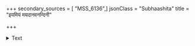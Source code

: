 +++
secondary_sources = [ "MSS_6136",]
jsonClass = "Subhaashita"
title = "इयमियं मयदानवनन्दिनी"

+++

<details><summary>Text</summary>

इयमियं मयदानवनन्दिनी त्रिदशनाथजितः प्रसवस्थली।  
किमपरं दशकंधरगेहिनी त्वयि करोति करद्वययोजनम्॥
</details>
